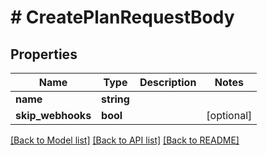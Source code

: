 # # CreatePlanRequestBody

## Properties

Name | Type | Description | Notes
------------ | ------------- | ------------- | -------------
**name** | **string** |  |
**skip_webhooks** | **bool** |  | [optional]

[[Back to Model list]](../../README.md#models) [[Back to API list]](../../README.md#endpoints) [[Back to README]](../../README.md)
